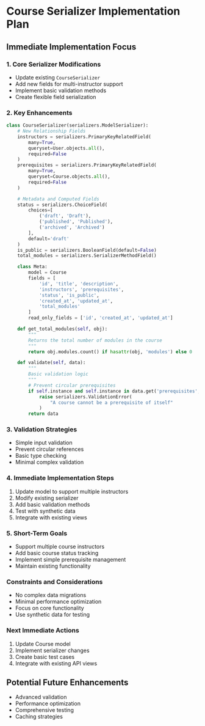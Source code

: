 # Course Serializer Implementation Plan

## Immediate Implementation Focus

### 1. Core Serializer Modifications
- Update existing `CourseSerializer`
- Add new fields for multi-instructor support
- Implement basic validation methods
- Create flexible field serialization

### 2. Key Enhancements
```python
class CourseSerializer(serializers.ModelSerializer):
    # New Relationship Fields
    instructors = serializers.PrimaryKeyRelatedField(
        many=True, 
        queryset=User.objects.all(),
        required=False
    )
    prerequisites = serializers.PrimaryKeyRelatedField(
        many=True, 
        queryset=Course.objects.all(),
        required=False
    )

    # Metadata and Computed Fields
    status = serializers.ChoiceField(
        choices=[
            ('draft', 'Draft'),
            ('published', 'Published'),
            ('archived', 'Archived')
        ],
        default='draft'
    )
    is_public = serializers.BooleanField(default=False)
    total_modules = serializers.SerializerMethodField()

    class Meta:
        model = Course
        fields = [
            'id', 'title', 'description', 
            'instructors', 'prerequisites',
            'status', 'is_public',
            'created_at', 'updated_at',
            'total_modules'
        ]
        read_only_fields = ['id', 'created_at', 'updated_at']

    def get_total_modules(self, obj):
        """
        Returns the total number of modules in the course
        """
        return obj.modules.count() if hasattr(obj, 'modules') else 0

    def validate(self, data):
        """
        Basic validation logic
        """
        # Prevent circular prerequisites
        if self.instance and self.instance in data.get('prerequisites', []):
            raise serializers.ValidationError(
                "A course cannot be a prerequisite of itself"
            )
        return data
```

### 3. Validation Strategies
- Simple input validation
- Prevent circular references
- Basic type checking
- Minimal complex validation

### 4. Immediate Implementation Steps
1. Update model to support multiple instructors
2. Modify existing serializer
3. Add basic validation methods
4. Test with synthetic data
5. Integrate with existing views

### 5. Short-Term Goals
- Support multiple course instructors
- Add basic course status tracking
- Implement simple prerequisite management
- Maintain existing functionality

### Constraints and Considerations
- No complex data migrations
- Minimal performance optimization
- Focus on core functionality
- Use synthetic data for testing

### Next Immediate Actions
1. Update Course model
2. Implement serializer changes
3. Create basic test cases
4. Integrate with existing API views

## Potential Future Enhancements
- Advanced validation
- Performance optimization
- Comprehensive testing
- Caching strategies